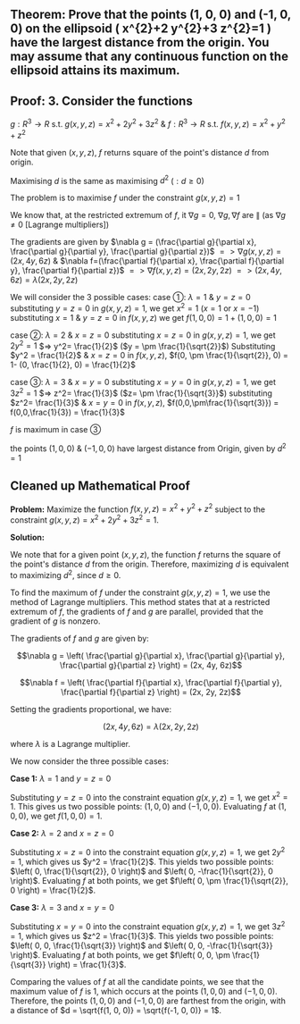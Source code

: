 ## Theorem: Prove that the points (1, 0, 0) and (-1, 0, 0) on the ellipsoid \( x^{2}+2 y^{2}+3 z^{2}=1 \) have the largest distance from the origin. You may assume that any continuous function on the ellipsoid attains its maximum.


## Proof: 3. Consider the functions
 $g: R^3 \rightarrow R$ s.t. $g(x,y,z)= x^2+2y^2+3z^2$
 & $f: R^3 \rightarrow R$  s.t. $f(x,y,z)= x^2 + y^2 + z^2$

Note that given $(x,y,z)$, $f$ returns square of the point's distance $d$ from origin.

Maximising $d$ is the same as maximising $d^2$ ($: d \ge 0$)

The problem is to maximise $f$ under the constraint $g(x,y,z)=1$

We know that, at the restricted extremum of $f$, it $\nabla g =0$, $\nabla g, \nabla f$ are $\parallel$ (as $\nabla g \neq 0$ [Lagrange multipliers])

The gradients are given by
$\nabla g = (\frac{\partial g}{\partial x}, \frac{\partial g}{\partial y}, \frac{\partial g}{\partial z})$
$=> \nabla g (x,y,z) = (2x, 4y, 6z)$
& $\nabla f=(\frac{\partial f}{\partial x}, \frac{\partial f}{\partial y}, \frac{\partial f}{\partial z})$
$=> \nabla f(x,y,z) = (2x, 2y, 2z)$
$=> (2x,4y,6z) = \lambda (2x,2y,2z)$

We will consider the 3 possible cases:
case ①: $\lambda = 1$ & $y=z=0$ 
substituting $y=z=0$ in $g(x,y,z)=1$, we get $x^2=1$ ($x=1$ or $x=-1$)
substituting $x = 1$ & $y=z=0$ in $f(x,y,z)$ we get $f(1,0,0) = 1 + (1,0,0) = 1$

case ②: $\lambda = 2$ & $x=z=0$ 
substituting $x=z=0$ in $g(x,y,z)=1$, 
we get $2y^2=1$  $=> y^2= \frac{1}{2}$ ($y = \pm \frac{1}{\sqrt{2}}$) 
Substituting $y^2 = \frac{1}{2}$ & $x=z=0$ in $f(x,y,z)$, 
$f(0, \pm \frac{1}{\sqrt{2}}, 0) = 1- (0, \frac{1}{2}, 0) = \frac{1}{2}$

case ③: $\lambda = 3$ & $x=y=0$ 
substituting $x=y=0$ in $g(x,y,z)=1$, 
we get $3z^2=1$ $=> z^2= \frac{1}{3}$ ($z= \pm \frac{1}{\sqrt{3}}$)
substituting $z^2= \frac{1}{3}$ & $x=y=0$ in $f(x,y,z)$, 
$f(0,0,\pm\frac{1}{\sqrt{3}}) = f(0,0,\frac{1}{3}) = \frac{1}{3}$ 

$f$ is maximum in case ③ 

the points $(1,0,0)$ & $(-1,0,0)$ have largest distance from Origin, given by $d^2=1$


## Cleaned up Mathematical Proof

**Problem:** Maximize the function $f(x,y,z) = x^2 + y^2 + z^2$ subject to the constraint $g(x,y,z) = x^2 + 2y^2 + 3z^2 = 1$.

**Solution:**

We note that for a given point $(x,y,z)$, the function $f$ returns the square of the point's distance $d$ from the origin.  Therefore, maximizing $d$ is equivalent to maximizing $d^2$, since $d \ge 0$.

To find the maximum of $f$ under the constraint $g(x,y,z) = 1$, we use the method of Lagrange multipliers. This method states that at a restricted extremum of $f$, the gradients of $f$ and $g$ are parallel, provided that the gradient of $g$ is nonzero.

The gradients of $f$ and $g$ are given by:

$$\nabla g = \left( \frac{\partial g}{\partial x}, \frac{\partial g}{\partial y}, \frac{\partial g}{\partial z} \right) = (2x, 4y, 6z)$$

$$\nabla f = \left( \frac{\partial f}{\partial x}, \frac{\partial f}{\partial y}, \frac{\partial f}{\partial z} \right) = (2x, 2y, 2z)$$

Setting the gradients proportional, we have:

$$(2x, 4y, 6z) = \lambda (2x, 2y, 2z)$$

where $\lambda$ is a Lagrange multiplier.

We now consider the three possible cases:

**Case 1:** $\lambda = 1$ and $y = z = 0$

Substituting $y = z = 0$ into the constraint equation $g(x,y,z) = 1$, we get $x^2 = 1$. This gives us two possible points: $(1, 0, 0)$ and $(-1, 0, 0)$.  Evaluating $f$ at $(1, 0, 0)$, we get $f(1, 0, 0) = 1$.

**Case 2:** $\lambda = 2$ and $x = z = 0$

Substituting $x = z = 0$ into the constraint equation $g(x,y,z) = 1$, we get $2y^2 = 1$, which gives us $y^2 = \frac{1}{2}$.  This yields two possible points: $\left( 0, \frac{1}{\sqrt{2}}, 0 \right)$ and $\left( 0, -\frac{1}{\sqrt{2}}, 0 \right)$.  Evaluating $f$ at both points, we get $f\left( 0, \pm \frac{1}{\sqrt{2}}, 0 \right) = \frac{1}{2}$.

**Case 3:** $\lambda = 3$ and $x = y = 0$

Substituting $x = y = 0$ into the constraint equation $g(x,y,z) = 1$, we get $3z^2 = 1$, which gives us $z^2 = \frac{1}{3}$.  This yields two possible points: $\left( 0, 0, \frac{1}{\sqrt{3}} \right)$ and $\left( 0, 0, -\frac{1}{\sqrt{3}} \right)$.  Evaluating $f$ at both points, we get $f\left( 0, 0, \pm \frac{1}{\sqrt{3}} \right) = \frac{1}{3}$.

Comparing the values of $f$ at all the candidate points, we see that the maximum value of $f$ is 1, which occurs at the points $(1, 0, 0)$ and $(-1, 0, 0)$. Therefore, the points $(1, 0, 0)$ and $(-1, 0, 0)$ are farthest from the origin, with a distance of $d = \sqrt{f(1, 0, 0)} = \sqrt{f(-1, 0, 0)} = 1$. 
